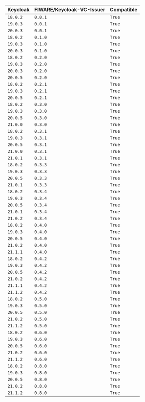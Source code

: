 | Keycloak | FIWARE/Keycloak-VC-Issuer | Compatible | 
 |-------|------|-----| 
| ```18.0.2``` | ```0.0.1``` | ```True``` | 
| ```19.0.3``` | ```0.0.1``` | ```True``` | 
| ```20.0.3``` | ```0.0.1``` | ```True``` | 
| ```18.0.2``` | ```0.1.0``` | ```True``` | 
| ```19.0.3``` | ```0.1.0``` | ```True``` | 
| ```20.0.3``` | ```0.1.0``` | ```True``` | 
| ```18.0.2``` | ```0.2.0``` | ```True``` | 
| ```19.0.3``` | ```0.2.0``` | ```True``` | 
| ```20.0.3``` | ```0.2.0``` | ```True``` | 
| ```20.0.5``` | ```0.2.0``` | ```True``` | 
| ```18.0.2``` | ```0.2.1``` | ```True``` | 
| ```19.0.3``` | ```0.2.1``` | ```True``` | 
| ```20.0.5``` | ```0.2.1``` | ```True``` | 
| ```18.0.2``` | ```0.3.0``` | ```True``` | 
| ```19.0.3``` | ```0.3.0``` | ```True``` | 
| ```20.0.5``` | ```0.3.0``` | ```True``` | 
| ```21.0.0``` | ```0.3.0``` | ```True``` | 
| ```18.0.2``` | ```0.3.1``` | ```True``` | 
| ```19.0.3``` | ```0.3.1``` | ```True``` | 
| ```20.0.5``` | ```0.3.1``` | ```True``` | 
| ```21.0.0``` | ```0.3.1``` | ```True``` | 
| ```21.0.1``` | ```0.3.1``` | ```True``` | 
| ```18.0.2``` | ```0.3.3``` | ```True``` | 
| ```19.0.3``` | ```0.3.3``` | ```True``` | 
| ```20.0.5``` | ```0.3.3``` | ```True``` | 
| ```21.0.1``` | ```0.3.3``` | ```True``` | 
| ```18.0.2``` | ```0.3.4``` | ```True``` | 
| ```19.0.3``` | ```0.3.4``` | ```True``` | 
| ```20.0.5``` | ```0.3.4``` | ```True``` | 
| ```21.0.1``` | ```0.3.4``` | ```True``` | 
| ```21.0.2``` | ```0.3.4``` | ```True``` | 
| ```18.0.2``` | ```0.4.0``` | ```True``` | 
| ```19.0.3``` | ```0.4.0``` | ```True``` | 
| ```20.0.5``` | ```0.4.0``` | ```True``` | 
| ```21.0.2``` | ```0.4.0``` | ```True``` | 
| ```21.1.1``` | ```0.4.0``` | ```True``` | 
| ```18.0.2``` | ```0.4.2``` | ```True``` | 
| ```19.0.3``` | ```0.4.2``` | ```True``` | 
| ```20.0.5``` | ```0.4.2``` | ```True``` | 
| ```21.0.2``` | ```0.4.2``` | ```True``` | 
| ```21.1.1``` | ```0.4.2``` | ```True``` | 
| ```21.1.2``` | ```0.4.2``` | ```True``` | 
| ```18.0.2``` | ```0.5.0``` | ```True``` | 
| ```19.0.3``` | ```0.5.0``` | ```True``` | 
| ```20.0.5``` | ```0.5.0``` | ```True``` | 
| ```21.0.2``` | ```0.5.0``` | ```True``` | 
| ```21.1.2``` | ```0.5.0``` | ```True``` | 
| ```18.0.2``` | ```0.6.0``` | ```True``` | 
| ```19.0.3``` | ```0.6.0``` | ```True``` | 
| ```20.0.5``` | ```0.6.0``` | ```True``` | 
| ```21.0.2``` | ```0.6.0``` | ```True``` | 
| ```21.1.2``` | ```0.6.0``` | ```True``` | 
| ```18.0.2``` | ```0.8.0``` | ```True``` | 
| ```19.0.3``` | ```0.8.0``` | ```True``` | 
| ```20.0.5``` | ```0.8.0``` | ```True``` | 
| ```21.0.2``` | ```0.8.0``` | ```True``` | 
| ```21.1.2``` | ```0.8.0``` | ```True``` | 
